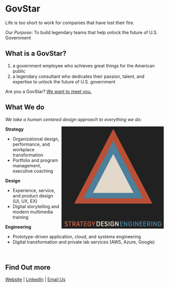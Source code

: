 # GovStar
Life is too short to work for companies that have lost their fire.

*Our Purpose:* To build legendary teams that help unlock the future of U.S. Government

## What is a GovStar?
1. a government employee who achieves great things for the American public
1. a legendary consultant who dedicates their passion, talent, and expertise to unlock the future of U.S. government

Are you a GovStar? [We want to meet you.](mailto:tbd@govstar.us?subject=I%20am%20a%20GitHub%20GovStar)

## What We do
*We take a human centered design approach to everything we do:*

<img align="right" width="325" height="325" src="img/StrategyDesignEngineering.png">

**Strategy**
- Organizational design, performance, and workplace transformation
- Portfolio and program management, executive coaching

**Design**
- Experience, service, and product design (UI, UX, EX)
- Digital storytelling and modern multimedia training

**Engineering**
- Prototype-driven application, cloud, and systems engineering
- Digital transformation and private lab services (AWS, Azure, Google)

<br>

## Find Out more
[Website](https://GovStar.us) |
[LinkedIn](https://www.linkedin.com/company/govstar) |
[Email Us](mailto:tbd@govstar.us?subject=GitHub%20is%20Awesome) 